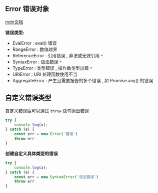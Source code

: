 ## Error 错误对象

[mdn文档](https://developer.mozilla.org/zh-CN/docs/Web/JavaScript/Reference/Global_Objects/Error)

**错误类型:**

- EvalError : eval() 错误
- RangeError : 数值越界
- ReferenceError : 引用错误 , 非法或无效引用 `*`
- SyntaxError : 语法错误 `*`
- TypeError : 类型错误 , 操作数类型出错 `*`
- URIError : URI 处理函数使用不当
- AggregateError : 产生且需要报告的多个错误 , 如 Promise.any() 的错误



## 自定义错误类型

自定义错误后可以通过 `throw` 语句抛出错误

```js
try {
    console.log(a);
} catch (e) {
    const err = new Error('错误')
    throw err
}
```



**创建自定义具体类型的错误**

```js
try {
    console.log(a);
} catch (e) {
    const err = new SyntaxError('语法错误')
    throw err
}
```

